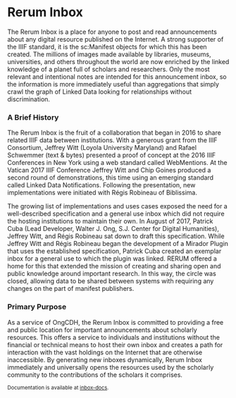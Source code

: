# Rerum Inbox

The Rerum Inbox is a place for anyone to post and read announcements about any digital resource published on the Internet. A strong supporter of the IIIF standard, it is the sc:Manifest objects for which this has been created. The millions of images made available by libraries, museums, universities, and others throughout the world are now enriched by the linked knowledge of a planet full of scholars and researchers. Only the most relevant and intentional notes are intended for this announcement inbox, so the information is more immediately useful than aggregations that simply crawl the graph of Linked Data looking for relationships without discrimination.

### A Brief History
The Rerum Inbox is the fruit of a collaboration that began in 2016 to share related IIIF data between institutions. With a generous grant from the IIIF Consortium, Jeffrey Witt (Loyola University Maryland) and Rafael Schwemmer (text & bytes) presented a proof of concept at the 2016 IIIF Conferences in New York using a web standard called WebMentions. At the Vatican 2017 IIIF Conference Jeffrey Witt and Chip Goines produced a second round of demonstrations, this time using an emerging standard called Linked Data Notifications. Following the presentation, new implementations were initiated with Régis Robineau of Biblissima.

The growing list of implementations and uses cases exposed the need for a well-described specification and a general use inbox which did not require the hosting institutions to maintain their own. In August of 2017, Patrick Cuba (Lead Developer, Walter J. Ong, S.J. Center for Digital Humanities), Jeffrey Witt, and Régis Robineau sat down to draft this specification. While Jeffrey Witt and Régis Robineau began the development of a Mirador Plugin that uses the established specification, Patrick Cuba created an exemplar inbox for a general use to which the plugin was linked. RERUM offered a home for this that extended the mission of creating and sharing open and public knowledge around important research. In this way, the circle was closed, allowing data to be shared between systems with requiring any changes on the part of manifest publishers.

### Primary Purpose
As a service of OngCDH, the Rerum Inbox is committed to providing a free and public location for important announcements about scholarly resources. This offers a service to individuals and institutions without the financial or technical means to host their own inbox and creates a path for interaction with the vast holdings on the Internet that are otherwise inaccessible. By generating new inboxes dynamically, Rerum Inbox immediately and universally opens the resources used by the scholarly community to the contributions of the scholars it comprises.

<sub> Documentation is available at [inbox-docs](https://centerfordigitalhumanities.github.io/inbox-docs/).</sub>
